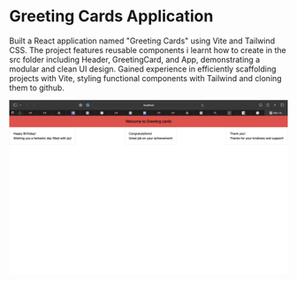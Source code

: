 # Greeting Cards Application

Built a React application named "Greeting Cards" using Vite and Tailwind CSS. The project features reusable components i learnt how to create in the src folder  including Header, GreetingCard, and App, demonstrating a modular and clean UI design. Gained experience in efficiently scaffolding projects with Vite, styling functional components with Tailwind and cloning them to github. 

![screenshot](images/Screenshot%20.png)